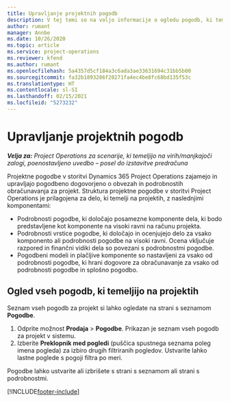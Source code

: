 ```yaml
---
title: Upravljanje projektnih pogodb
description: V tej temi so na voljo informacije o ogledu pogodb, ki temeljijo na projektu.
author: rumant
manager: Annbe
ms.date: 10/26/2020
ms.topic: article
ms.service: project-operations
ms.reviewer: kfend
ms.author: rumant
ms.openlocfilehash: 5a4357d5cf184a3c6ada3ae33631694c31bb5b00
ms.sourcegitcommit: fa32b1893286f20271fa4ec4be8fc68bd135f53c
ms.translationtype: HT
ms.contentlocale: sl-SI
ms.lasthandoff: 02/15/2021
ms.locfileid: "5273232"
---
```

# <a name="manage-project-contracts"></a>Upravljanje projektnih pogodb

_**Velja za:** Project Operations za scenarije, ki temeljijo na virih/manjkajoči zalogi, poenostavljeno uvedbo – posel do izstavitve predračuna_

Projektne pogodbe v storitvi Dynamics 365 Project Operations zajamejo in upravljajo pogodbeno dogovorjeno o obvezah in podrobnostih obračunavanja za projekt. Struktura projektne pogodbe v storitvi Project Operations je prilagojena za delo, ki temelji na projektih, z naslednjimi komponentami:

- Podrobnosti pogodbe, ki določajo posamezne komponente dela, ki bodo predstavljene kot komponente na visoki ravni na računu projekta.
- Podrobnosti vrstice pogodbe, ki določajo in ocenjujejo delo za vsako komponento ali podrobnosti pogodbe na visoki ravni. Ocena vključuje razpored in finančni vidiki dela so povezani s podrobnostmi pogodbe.
- Pogodbeni modeli in plačljive komponente so nastavljeni za vsako od podrobnosti pogodbe, ki hrani dogovore za obračunavanje za vsako od podrobnosti pogodbe in splošno pogodbo.

## <a name="view-all-project-based-contracts"></a>Ogled vseh pogodb, ki temeljijo na projektih

Seznam vseh pogodb za projekt si lahko ogledate na strani s seznamom **Pogodbe**. 

1. Odprite možnost **Prodaja** > **Pogodbe**. Prikazan je seznam vseh pogodb za projekt v sistemu. 
2. Izberite **Preklopnik med pogledi** (puščica spustnega seznama poleg imena pogleda) za izbiro drugih filtriranih pogledov. Ustvarite lahko lastne poglede s pogoji filtra po meri.

Pogodbe lahko ustvarite ali izbrišete s strani s seznamom ali strani s podrobnostmi.


[!INCLUDE[footer-include](../../includes/footer-banner.md)]